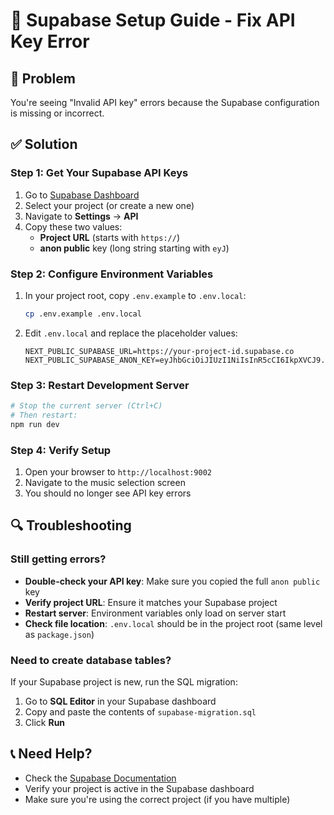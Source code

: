 # 🔧 Supabase Setup Guide - Fix API Key Error

## 🚨 Problem
You're seeing "Invalid API key" errors because the Supabase configuration is missing or incorrect.

## ✅ Solution

### Step 1: Get Your Supabase API Keys
1. Go to [Supabase Dashboard](https://supabase.com/dashboard)
2. Select your project (or create a new one)
3. Navigate to **Settings** → **API**
4. Copy these two values:
   - **Project URL** (starts with `https://`)
   - **anon public** key (long string starting with `eyJ`)

### Step 2: Configure Environment Variables
1. In your project root, copy `.env.example` to `.env.local`:
   ```bash
   cp .env.example .env.local
   ```

2. Edit `.env.local` and replace the placeholder values:
   ```env
   NEXT_PUBLIC_SUPABASE_URL=https://your-project-id.supabase.co
   NEXT_PUBLIC_SUPABASE_ANON_KEY=eyJhbGciOiJIUzI1NiIsInR5cCI6IkpXVCJ9...
   ```

### Step 3: Restart Development Server
```bash
# Stop the current server (Ctrl+C)
# Then restart:
npm run dev
```

### Step 4: Verify Setup
1. Open your browser to `http://localhost:9002`
2. Navigate to the music selection screen
3. You should no longer see API key errors

## 🔍 Troubleshooting

### Still getting errors?
- **Double-check your API key**: Make sure you copied the full `anon public` key
- **Verify project URL**: Ensure it matches your Supabase project
- **Restart server**: Environment variables only load on server start
- **Check file location**: `.env.local` should be in the project root (same level as `package.json`)

### Need to create database tables?
If your Supabase project is new, run the SQL migration:
1. Go to **SQL Editor** in your Supabase dashboard
2. Copy and paste the contents of `supabase-migration.sql`
3. Click **Run**

## 📞 Need Help?
- Check the [Supabase Documentation](https://supabase.com/docs)
- Verify your project is active in the Supabase dashboard
- Make sure you're using the correct project (if you have multiple)